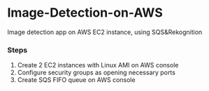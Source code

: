 # Image-Detection-on-AWS
Image detection app on AWS EC2 instance, using SQS&amp;Rekognition  
### Steps
 1. Create 2 EC2 instances with Linux AMI on AWS console  
 2. Configure security groups as opening necessary ports
 3. Create SQS FIFO queue on AWS console
